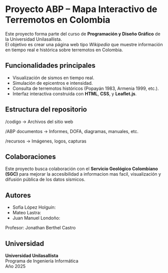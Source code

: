 # Proyecto ABP – Mapa Interactivo de Terremotos en Colombia

Este proyecto forma parte del curso de **Programación y Diseño Gráfico** de la Universidad Unilasallista.  
El objetivo es crear una página web tipo *Wikipedia* que muestre información en tiempo real e histórica sobre terremotos en Colombia.

## Funcionalidades principales
- Visualización de sismos en tiempo real.
- Simulación de epicentros e intensidad.
- Consulta de terremotos históricos (Popayán 1983, Armenia 1999, etc.).
- Interfaz interactiva construida con **HTML**, **CSS**, y **Leaflet.js**.

## Estructura del repositorio
/codigo → Archivos del sitio web

/ABP documentos → Informes, DOFA, diagramas, manuales, etc.

/recursos → Imágenes, logos, capturas

## Colaboraciones
Este proyecto busca colaboración con el **Servicio Geológico Colombiano (SGC)** para mejorar la accesibilidad a informacion mas facil, visualización y difusión pública de los datos sísmicos.

## Autores
- Sofía López Holguín:  
- Mateo Lastra: 
- Juan Manuel Londoño:
  
Profesor: Jonathan Berthel Castro

## Universidad
**Universidad Unilasallista**  
Programa de Ingeniería Informática  
Año 2025
